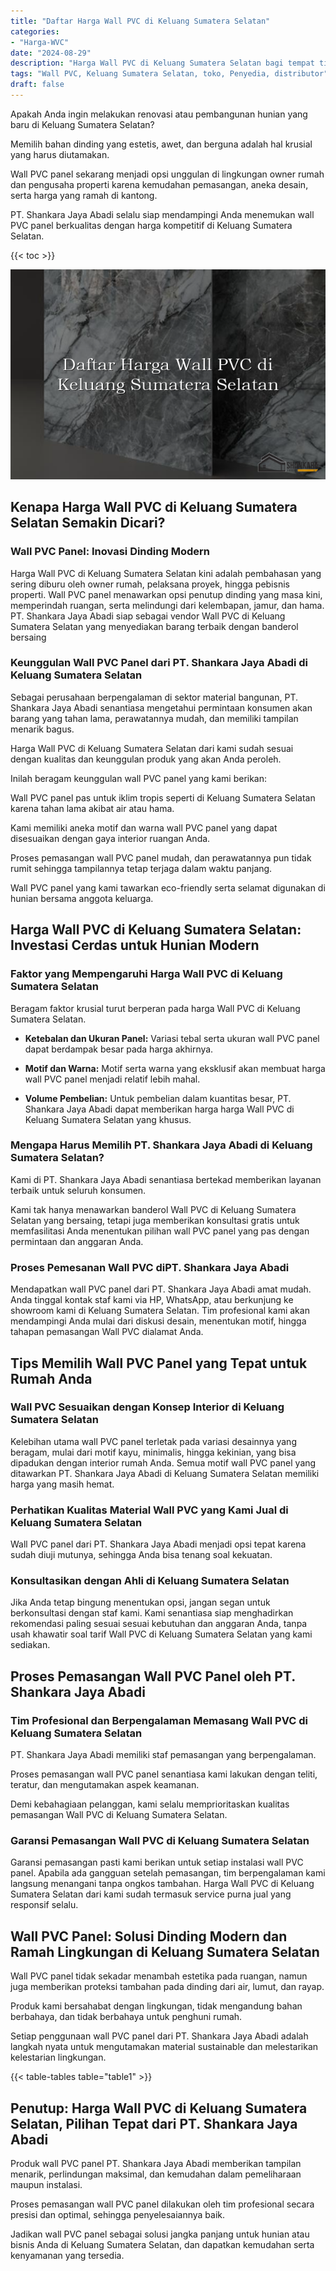 ```yaml
---
title: "Daftar Harga Wall PVC di Keluang Sumatera Selatan"
categories: 
- "Harga-WVC"
date: "2024-08-29"
description: "Harga Wall PVC di Keluang Sumatera Selatan bagi tempat tinggal, office, serta ritel. Material berkualitas, variasi motif, pilihan warna menarik, dengan jasa pemasangan ditangani oleh tim ahli serta garansi resmi!|Jasa penyediaan Wall PVC di Keluang Sumatera Selatan untuk keperluan tempat tinggal, kantor, maupun toko, beserta panel berkualitas dan instalasi oleh tim berpengalaman dan garansi resmi.|Alternatif Wall PVC di Keluang Sumatera Selatan yang andal bagi rumah, office, serta gerai, dengan panel berkualitas dan penempatan dikerjakan oleh tim profesional dan garansi resmi.|Distribusi Wall PVC di Keluang Sumatera Selatan untuk hunian, kantor, dan toko, beserta produk berkualitas dan pemasangan dikerjakan oleh tim profesional, disertai dengan garansi resmi.}"
tags: "Wall PVC, Keluang Sumatera Selatan, toko, Penyedia, distributor"
draft: false
---
```


Apakah Anda ingin melakukan renovasi atau pembangunan hunian yang baru di Keluang Sumatera Selatan?

Memilih bahan dinding yang estetis, awet, dan berguna adalah hal krusial yang harus diutamakan.

Wall PVC panel sekarang menjadi opsi unggulan di lingkungan owner rumah dan pengusaha properti karena kemudahan pemasangan, aneka desain, serta harga yang ramah di kantong.

PT. Shankara Jaya Abadi selalu siap mendampingi Anda menemukan wall PVC panel berkualitas dengan harga kompetitif di Keluang Sumatera Selatan.

{{< toc >}}

![Daftar Harga Wall PVC di Keluang Sumatera Selatan](/images/Harga-WVC/Daftar-Harga-Wall-PVC-di-Keluang-Sumatera-Selatan.png)


## Kenapa Harga Wall PVC di Keluang Sumatera Selatan Semakin Dicari?

### Wall PVC Panel: Inovasi Dinding Modern

Harga Wall PVC di Keluang Sumatera Selatan kini adalah pembahasan yang sering diburu oleh owner rumah, pelaksana proyek, hingga pebisnis properti. Wall PVC panel menawarkan opsi penutup dinding yang masa kini, memperindah ruangan, serta melindungi dari kelembapan, jamur, dan hama. PT. Shankara Jaya Abadi siap sebagai vendor Wall PVC di Keluang Sumatera Selatan yang menyediakan barang terbaik dengan banderol bersaing

### Keunggulan Wall PVC Panel dari PT. Shankara Jaya Abadi di Keluang Sumatera Selatan

Sebagai perusahaan berpengalaman di sektor material bangunan, PT. Shankara Jaya Abadi senantiasa mengetahui permintaan konsumen akan barang yang tahan lama, perawatannya mudah, dan memiliki tampilan menarik bagus.

Harga Wall PVC di Keluang Sumatera Selatan dari kami sudah sesuai dengan kualitas dan keunggulan produk yang akan Anda peroleh.

Inilah beragam keunggulan wall PVC panel yang kami berikan:

Wall PVC panel pas untuk iklim tropis seperti di Keluang Sumatera Selatan karena tahan lama akibat air atau hama.

Kami memiliki aneka motif dan warna wall PVC panel yang dapat disesuaikan dengan gaya interior ruangan Anda.

Proses pemasangan wall PVC panel mudah, dan perawatannya pun tidak rumit sehingga tampilannya tetap terjaga dalam waktu panjang.

Wall PVC panel yang kami tawarkan eco-friendly serta selamat digunakan di hunian bersama anggota keluarga.

## Harga Wall PVC di Keluang Sumatera Selatan: Investasi Cerdas untuk Hunian Modern

### Faktor yang Mempengaruhi Harga Wall PVC di Keluang Sumatera Selatan

Beragam faktor krusial turut berperan pada harga Wall PVC di Keluang Sumatera Selatan.

- **Ketebalan dan Ukuran Panel:** Variasi tebal serta ukuran wall PVC panel dapat berdampak besar pada harga akhirnya.

- **Motif dan Warna:** Motif serta warna yang eksklusif akan membuat harga wall PVC panel menjadi relatif lebih mahal.

- **Volume Pembelian:** Untuk pembelian dalam kuantitas besar, PT. Shankara Jaya Abadi dapat memberikan harga harga Wall PVC di Keluang Sumatera Selatan yang khusus.

### Mengapa Harus Memilih PT. Shankara Jaya Abadi di Keluang Sumatera Selatan?

Kami di PT. Shankara Jaya Abadi senantiasa bertekad memberikan layanan terbaik untuk seluruh konsumen.

Kami tak hanya menawarkan banderol Wall PVC di Keluang Sumatera Selatan yang bersaing, tetapi juga memberikan konsultasi gratis untuk memfasilitasi Anda menentukan pilihan wall PVC panel yang pas dengan permintaan dan anggaran Anda.

### Proses Pemesanan Wall PVC diPT. Shankara Jaya Abadi

Mendapatkan wall PVC panel dari PT. Shankara Jaya Abadi amat mudah. Anda tinggal kontak staf kami via HP, WhatsApp, atau berkunjung ke showroom kami di Keluang Sumatera Selatan. Tim profesional kami akan mendampingi Anda mulai dari diskusi desain, menentukan motif, hingga tahapan pemasangan Wall PVC dialamat Anda.

## Tips Memilih Wall PVC Panel yang Tepat untuk Rumah Anda

### Wall PVC Sesuaikan dengan Konsep Interior di Keluang Sumatera Selatan

Kelebihan utama wall PVC panel terletak pada variasi desainnya yang beragam, mulai dari motif kayu, minimalis, hingga kekinian, yang bisa dipadukan dengan interior rumah Anda. Semua motif wall PVC panel yang ditawarkan PT. Shankara Jaya Abadi di Keluang Sumatera Selatan memiliki harga yang masih hemat.

### Perhatikan Kualitas Material Wall PVC yang Kami Jual di Keluang Sumatera Selatan

Wall PVC panel dari PT. Shankara Jaya Abadi menjadi opsi tepat karena sudah diuji mutunya, sehingga Anda bisa tenang soal kekuatan.

### Konsultasikan dengan Ahli di Keluang Sumatera Selatan

Jika Anda tetap bingung menentukan opsi, jangan segan untuk berkonsultasi dengan staf kami. Kami senantiasa siap menghadirkan rekomendasi paling sesuai sesuai kebutuhan dan anggaran Anda, tanpa usah khawatir soal tarif Wall PVC di Keluang Sumatera Selatan yang kami sediakan.

## Proses Pemasangan Wall PVC Panel oleh PT. Shankara Jaya Abadi

### Tim Profesional dan Berpengalaman Memasang Wall PVC di Keluang Sumatera Selatan

PT. Shankara Jaya Abadi memiliki staf pemasangan yang berpengalaman.

Proses pemasangan wall PVC panel senantiasa kami lakukan dengan teliti, teratur, dan mengutamakan aspek keamanan.

Demi kebahagiaan pelanggan, kami selalu memprioritaskan kualitas pemasangan Wall PVC di Keluang Sumatera Selatan.

### Garansi Pemasangan Wall PVC di Keluang Sumatera Selatan

Garansi pemasangan pasti kami berikan untuk setiap instalasi wall PVC panel. Apabila ada gangguan setelah pemasangan, tim berpengalaman kami langsung menangani tanpa ongkos tambahan. Harga Wall PVC di Keluang Sumatera Selatan dari kami sudah termasuk service purna jual yang responsif selalu.

## Wall PVC Panel: Solusi Dinding Modern dan Ramah Lingkungan di Keluang Sumatera Selatan

Wall PVC panel tidak sekadar menambah estetika pada ruangan, namun juga memberikan proteksi tambahan pada dinding dari air, lumut, dan rayap.

Produk kami bersahabat dengan lingkungan, tidak mengandung bahan berbahaya, dan tidak berbahaya untuk penghuni rumah.

Setiap penggunaan wall PVC panel dari PT. Shankara Jaya Abadi adalah langkah nyata untuk mengutamakan material sustainable dan melestarikan kelestarian lingkungan.

{{< table-tables table="table1" >}}

## Penutup: Harga Wall PVC di Keluang Sumatera Selatan, Pilihan Tepat dari PT. Shankara Jaya Abadi

Produk wall PVC panel PT. Shankara Jaya Abadi memberikan tampilan menarik, perlindungan maksimal, dan kemudahan dalam pemeliharaan maupun instalasi.

Proses pemasangan wall PVC panel dilakukan oleh tim profesional secara presisi dan optimal, sehingga penyelesaiannya baik.

Jadikan wall PVC panel sebagai solusi jangka panjang untuk hunian atau bisnis Anda di Keluang Sumatera Selatan, dan dapatkan kemudahan serta kenyamanan yang tersedia.